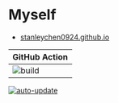 # Myself

- [stanleychen0924.github.io](https://stanleychen0924.github.io/)

| GitHub Action | 
| ------------- | 
| ![build](https://github.com/stanleychen0924/stanleychen0924.github.io/actions/workflows/php.yml/badge.svg)|(https://github.com/stanleychen0924/stanleychen0924.github.io/actions/workflows/php.yml/)


[![auto-update](https://github.com/iptv-org/iptv/actions/workflows/auto-update.yml/badge.svg)](https://github.com/iptv-org/iptv/actions/workflows/auto-update.yml)
